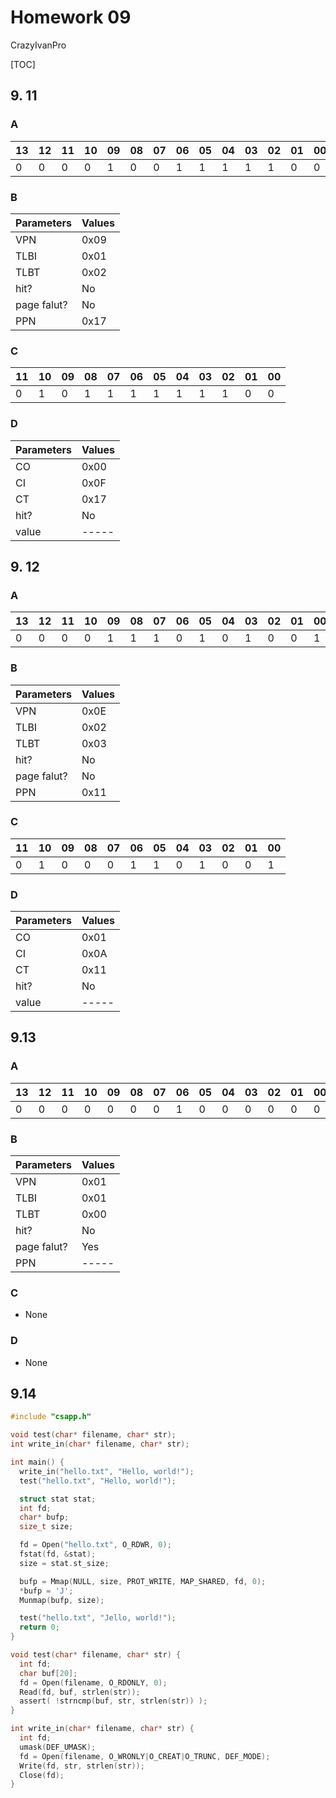 # Homework 09
CrazyIvanPro

[TOC]

## 9. 11

### A

| 13   | 12   | 11   | 10   | 09   | 08   | 07   | 06   | 05   | 04   | 03   | 02   | 01   | 00   |
| ---- | ---- | ---- | ---- | ---- | ---- | ---- | ---- | ---- | ---- | ---- | ---- | ---- | ---- |
| 0    | 0    | 0    | 0    | 1    | 0    | 0    | 1    | 1    | 1    | 1    | 1    | 0    | 0    |

### B

| Parameters  | Values |
| ----------- | ------ |
| VPN         | 0x09   |
| TLBI        | 0x01   |
| TLBT        | 0x02   |
| hit?        | No     |
| page falut? | No     |
| PPN         | 0x17   |

### C

| 11   | 10   | 09   | 08   | 07   | 06   | 05   | 04   | 03   | 02   | 01   | 00   |
| ---- | ---- | ---- | ---- | ---- | ---- | ---- | ---- | ---- | ---- | ---- | ---- |
| 0    | 1    | 0    | 1    | 1    | 1    | 1    | 1    | 1    | 1    | 0    | 0    |

### D

| Parameters | Values |
| ---------- | ------ |
| CO         | 0x00   |
| CI         | 0x0F   |
| CT         | 0x17   |
| hit?       | No     |
| value      | -----  |



## 9. 12

### A

| 13   | 12   | 11   | 10   | 09   | 08   | 07   | 06   | 05   | 04   | 03   | 02   | 01   | 00   |
| ---- | ---- | ---- | ---- | ---- | ---- | ---- | ---- | ---- | ---- | ---- | ---- | ---- | ---- |
| 0    | 0    | 0    | 0    | 1    | 1    | 1    | 0    | 1    | 0    | 1    | 0    | 0    | 1    |

### B

| Parameters  | Values |
| ----------- | ------ |
| VPN         | 0x0E   |
| TLBI        | 0x02   |
| TLBT        | 0x03   |
| hit?        | No     |
| page falut? | No     |
| PPN         | 0x11   |


### C

| 11   | 10   | 09   | 08   | 07   | 06   | 05   | 04   | 03   | 02   | 01   | 00   |
| ---- | ---- | ---- | ---- | ---- | ---- | ---- | ---- | ---- | ---- | ---- | ---- |
| 0    | 1    | 0    | 0    | 0    | 1    | 1    | 0    | 1    | 0    | 0    | 1    |

### D

| Parameters | Values |
| ---------- | ------ |
| CO         | 0x01   |
| CI         | 0x0A   |
| CT         | 0x11   |
| hit?       | No     |
| value      | -----  |



## 9.13

### A

| 13   | 12   | 11   | 10   | 09   | 08   | 07   | 06   | 05   | 04   | 03   | 02   | 01   | 00   |
| ---- | ---- | ---- | ---- | ---- | ---- | ---- | ---- | ---- | ---- | ---- | ---- | ---- | ---- |
| 0    | 0    | 0    | 0    | 0    | 0    | 0    | 1    | 0    | 0    | 0    | 0    | 0    | 0    |

### B

| Parameters  | Values |
| ----------- | ------ |
| VPN         | 0x01   |
| TLBI        | 0x01   |
| TLBT        | 0x00   |
| hit?        | No     |
| page falut? | Yes    |
| PPN         | -----  |

### C

+ None

### D

+ None



## 9.14

```c
#include "csapp.h"

void test(char* filename, char* str);
int write_in(char* filename, char* str);

int main() {
  write_in("hello.txt", "Hello, world!");
  test("hello.txt", "Hello, world!");

  struct stat stat;
  int fd;
  char* bufp;
  size_t size;

  fd = Open("hello.txt", O_RDWR, 0);
  fstat(fd, &stat);
  size = stat.st_size;

  bufp = Mmap(NULL, size, PROT_WRITE, MAP_SHARED, fd, 0);
  *bufp = 'J';
  Munmap(bufp, size);

  test("hello.txt", "Jello, world!");
  return 0;
}

void test(char* filename, char* str) {
  int fd;
  char buf[20];
  fd = Open(filename, O_RDONLY, 0);
  Read(fd, buf, strlen(str));
  assert( !strncmp(buf, str, strlen(str)) );
}

int write_in(char* filename, char* str) {
  int fd;
  umask(DEF_UMASK);
  fd = Open(filename, O_WRONLY|O_CREAT|O_TRUNC, DEF_MODE);
  Write(fd, str, strlen(str));
  Close(fd);
}
```

